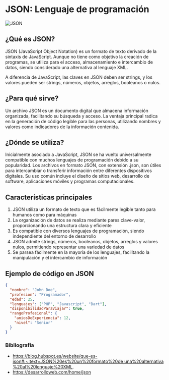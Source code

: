 # JSON: Lenguaje de programación
![JSON](https://cdn.icon-icons.com/icons2/2699/PNG/512/json_logo_icon_168490.png)
## ¿Qué es JSON?
JSON (JavaScript Object Notation) es un formato de texto derivado de la sintaxis de JavaScript. Aunque no tiene como objetivo la creación de programas, se utiliza para el acceso, almacenamiento e intercambio de datos, siendo considerado una alternativa al lenguaje XML.

A diferencia de JavaScript, las claves en JSON deben ser strings, y los valores pueden ser strings, números, objetos, arreglos, booleanos o nulos.
## ¿Para qué sirve?
Un archivo JSON es un documento digital que almacena información organizada, facilitando su búsqueda y acceso. La ventaja principal radica en la generación de código legible para las personas, utilizando nombres y valores como indicadores de la información contenida.
## ¿Dónde se utiliza?
Inicialmente asociado a JavaScript, JSON se ha vuelto universalmente compatible con muchos lenguajes de programación debido a su popularidad. Los archivos en formato JSON, con extensión .json, son útiles para intercambiar o transferir información entre diferentes dispositivos digitales. Su uso común incluye el diseño de sitios web, desarrollo de software, aplicaciones móviles y programas computacionales.
## Características principales
1. JSON utiliza un formato de texto que es fácilmente legible tanto para humanos como para máquinas
2. La organización de datos se realiza mediante pares clave-valor, proporcionando una estructura clara y eficiente
3. Es compatible con diversos lenguajes de programación, siendo independiente del entorno de desarrollo
4. JSON admite strings, números, booleanos, objetos, arreglos y valores nulos, permitiendo representar una variedad de datos
5. Se parsea fácilmente en la mayoría de los lenguajes, facilitando la manipulación y el intercambio de información
## Ejemplo de código en JSON
```json
{
  "nombre": "John Doe",
  "profesion": "Programador",
  "edad": 25,
  "lenguajes": ["PHP", "Javascript", "Dart"],
  "disponibilidadParaViajar": true,
  "rangoProfesional": {
    "aniosDeExperiencia": 12,
    "nivel": "Senior"
  }
}
```
### Bibliografía
- https://blog.hubspot.es/website/que-es-json#:~:text=JSON%20es%20un%20formato%20de,una%20alternativa%20al%20lenguaje%20XML.
- https://desarrolloweb.com/home/json
